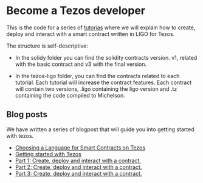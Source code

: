 # Become a Tezos developer

This is the code for a series of [tutorias]() where we will explain how to create, deploy and interact with a smart contract written in LIGO for Tezos.

The structure is self-descriptive:
* In the solidy folder you can find the solidity contracts version. v1, related with the basic contract and v3 with the final version.

* In the tezos-ligo folder, you can find the contracts related to each tutorial. Each tutorial will increase the contract features. Each contract will contain two versions, .ligo containing the ligo version and .tz containing the code compiled to Michelson.

## Blog posts
We have written a series of blogpost that will guide you into getting started with tezos.

* [Choosing a Language for Smart Contracts on Tezos](https://medium.com/protofire-blog/choosing-a-language-for-smart-contracts-on-tezos-125c4e50552e)
* [Getting started with Tezos](https://medium.com/protofire-blog/getting-started-with-tezos-ebaeeadd8b5f)
* [Part 1: Create, deploy and interact with a contract.]()
* [Part 2: Create, deploy and interact with a contract.]()
* [Part 3: Create, deploy and interact with a contract.]()